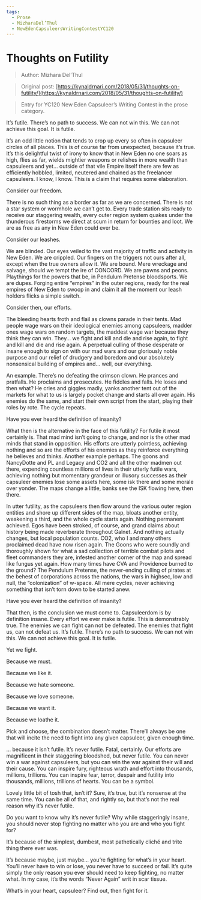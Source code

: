 ```yaml
---
tags:
  - Prose
  - MizharaDel’Thul
  - NewEdenCapsuleersWritingContestYC120
---
```


# Thoughts on Futility

> Author: Mizhara Del’Thul

> Original post: [https://kynaldrnari.com/2018/05/31/thoughts-on-futility/](https://kynaldrnari.com/2018/05/31/thoughts-on-futility/)

> Entry for YC120 New Eden Capsuleer’s Writing Contest in the prose category.


It’s futile. There’s no path to success. We can not win this. We can not achieve this goal. It is futile.

It’s an odd little notion that tends to crop up every so often in capsuleer circles of all places. This is of course far from unexpected, because it’s true. It’s this delightful twist of irony to know that in New Eden no one soars as high, flies as far, wields mightier weapons or relishes in more wealth than capsuleers and yet… outside of that vile Empire itself there are few as efficiently hobbled, limited, neutered and chained as the freelancer capsuleers. I know, I know. This is a claim that requires some elaboration.

Consider our freedom.

There is no such thing as a border as far as we are concerned. There is not a star system or wormhole we can’t get to. Every trade station sits ready to receive our staggering wealth, every outer region system quakes under the thunderous firestorms we direct at scum in return for bounties and loot. We are as free as any in New Eden could ever be.

Consider our leashes.

We are blinded. Our eyes veiled to the vast majority of traffic and activity in New Eden. We are crippled. Our fingers on the triggers not ours after all, except when the true owners allow it. We are bound. Mere wreckage and salvage, should we tempt the ire of CONCORD. We are pawns and peons. Playthings for the powers that be, in Pendulum Pretense bloodsports. We are dupes. Forging entire “empires” in the outer regions, ready for the real empires of New Eden to swoop in and claim it all the moment our leash holders flicks a simple switch.

Consider then, our efforts.

The bleeding hearts froth and flail as clowns parade in their tents. Mad people wage wars on their ideological enemies among capsuleers, madder ones wage wars on random targets, the maddest wage war because they think they can win. They… we fight and kill and die and rise again, to fight and kill and die and rise again. A perpetual culling of those desperate or insane enough to sign on with our mad wars and our gloriously noble purpose and our relief of drudgery and boredom and our absolutely nonsensical building of empires and… well, our everything.

An example. There’s no defeating the crimson clown. He prances and pratfalls. He proclaims and prosecutes. He fiddles and falls. He loses and then what? He cries and giggles madly, yanks another tent out of the markets for what to us is largely pocket change and starts all over again. His enemies do the same, and start their own script from the start, playing their roles by rote. The cycle repeats.

Have you ever heard the definition of insanity?

What then is the alternative in the face of this futility? For futile it most certainly is. That mad mind isn’t going to change, and nor is the other mad minds that stand in opposition. His efforts are utterly pointless, achieving nothing and so are the efforts of his enemies as they reinforce everything he believes and thinks. Another example perhaps. The goons and NancyDotte and PL and Legacy and CO2 and all the other madmen out there, expending countless millions of lives in their utterly futile wars, achieving nothing but momentary grandeur or illusory successes as their capsuleer enemies lose some assets here, some isk there and some morale over yonder. The maps change a little, banks see the ISK flowing here, then there.

In utter futility, as the capsuleers then flow around the various outer region entities and shore up different sides of the map, bloats another entity, weakening a third, and the whole cycle starts again. Nothing permanent achieved. Egos have been stroked, of course, and grand claims about history being made reverberate throughout Galnet. And nothing actually changes, but local population counts. CO2, who I and many others proclaimed dead have now risen again. The Goons who were soundly and thoroughly shown for what a sad collection of terrible combat pilots and fleet commanders they are, infested another corner of the map and spread like fungus yet again. How many times have CVA and Providence burned to the ground? The Pendulum Pretense, the never-ending culling of pirates at the behest of corporations across the nations, the wars in highsec, low and null, the “colonization” of w-space. All mere cycles, never achieving something that isn’t torn down to be started anew.

Have you ever heard the definition of insanity?

That then, is the conclusion we must come to. Capsuleerdom is by definition insane. Every effort we ever make is futile. This is demonstrably true. The enemies we can fight can not be defeated. The enemies that fight us, can not defeat us. It’s futile. There’s no path to success. We can not win this. We can not achieve this goal. It is futile.

Yet we fight.

Because we must.

Because we like it.

Because we hate someone.

Because we love someone.

Because we want it.

Because we loathe it.

Pick and choose, the combination doesn’t matter. There’ll always be one that will incite the need to fight into any given capsuleer, given enough time.

… because it isn’t futile. It’s never futile. Fatal, certainly. Our efforts are magnificent in their staggering bloodshed, but never futile. You can never win a war against capsuleers, but you can win the war against their will and their cause. You can inspire fury, righteous wrath and effort into thousands, millions, trillions. You can inspire fear, terror, despair and futility into thousands, millions, trillions of hearts. You can be a symbol.

Lovely little bit of tosh that, isn’t it? Sure, it’s true, but it’s nonsense at the same time. You can be all of that, and rightly so, but that’s not the real reason why it’s never futile.

Do you want to know why it’s never futile? Why while staggeringly insane, you should never stop fighting no matter who you are and who you fight for?

It’s because of the simplest, dumbest, most pathetically cliché and trite thing there ever was.

It’s because maybe, just maybe… you’re fighting for what’s in your heart. You’ll never have to win or lose, you never have to succeed or fail. It’s quite simply the only reason you ever should need to keep fighting, no matter what. In my case, it’s the words “Never Again” writ in scar tissue.

What’s in your heart, capsuleer? Find out, then fight for it.

